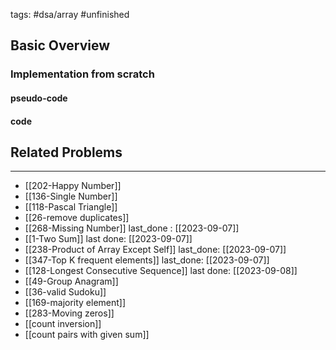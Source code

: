 tags: #dsa/array #unfinished
## Basic Overview

### Implementation from scratch
#### pseudo-code

#### code

## Related Problems
---
- [[202-Happy Number]]
- [[136-Single Number]]
- [[118-Pascal Triangle]]
- [[26-remove duplicates]]
- [[268-Missing Number]] last_done : [[2023-09-07]]
- [[1-Two Sum]] last done: [[2023-09-07]]
- [[238-Product of Array Except Self]] last_done: [[2023-09-07]]
- [[347-Top K frequent elements]] last_done: [[2023-09-07]]
- [[128-Longest Consecutive Sequence]] last done: [[2023-09-08]]
- [[49-Group Anagram]]
- [[36-valid Sudoku]]
- [[169-majority element]]
- [[283-Moving zeros]]
- [[count inversion]]
- [[count pairs with given sum]]